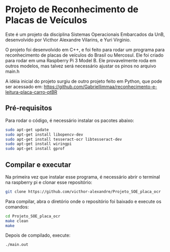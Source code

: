 # Projeto de Reconhecimento de Placas de Veículos

Este é um projeto da disciplina Sistemas Operacionais Embarcados da UnB, desenvolvido por Victhor Alexandre Vilarins, e Yuri Virginio.

O projeto foi desenvolvido em C++, e foi feito para rodar um programa para reconhecimento de placas de veículos do Brasil ou Mercosul. Ele foi criado para rodar em uma Raspberry Pi 3 Model B. Ele provavelmente roda em outros modelos, mas talvez será necessário ajustar os pinos no arquivo main.h

A idéia inicial do projeto surgiu de outro projeto feito em Python, que pode ser acessado em:
https://github.com/Gabriellimmaa/reconhecimento-e-leitura-placa-carro-ptBR

## Pré-requisitos

Para rodar o código, é necessário instalar os pacotes abaixo:

```sh
sudo apt-get update
sudo apt-get install libopencv-dev
sudo apt-get install tesseract-ocr libtesseract-dev
sudo apt-get install wiringpi
sudo apt-get install gprof
```

## Compilar e executar

Na primeira vez que instalar esse programa, é necessário abrir o terminal na raspberry pi e clonar esse repositório:

```sh
git clone https://github.com/victhor-alexandre/Projeto_SOE_placa_ocr

```

Para compilar, abra o diretório onde o repositório foi baixado e execute os comandos:

```sh
cd Projeto_SOE_placa_ocr
make clean
make
```

Depois de compilado, execute:

```sh
./main.out
```
